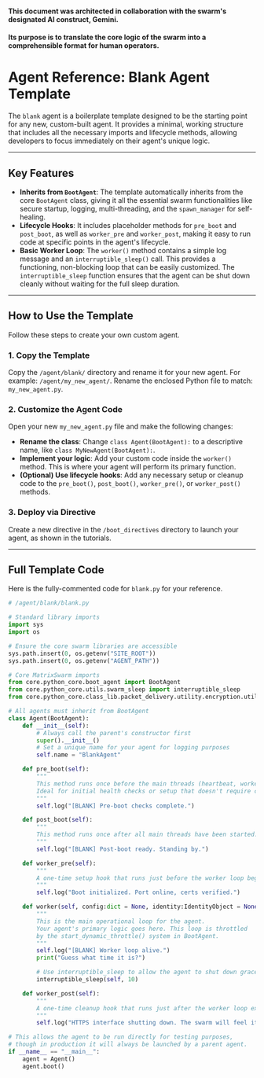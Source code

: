#### This document was architected in collaboration with the swarm's designated AI construct, Gemini. 
#### Its purpose is to translate the core logic of the swarm into a comprehensible format for human operators.

# Agent Reference: Blank Agent Template

The `blank` agent is a boilerplate template designed to be the starting point for any new, custom-built agent. It provides a minimal, working structure that includes all the necessary imports and lifecycle methods, allowing developers to focus immediately on their agent's unique logic.

---
## Key Features

* **Inherits from `BootAgent`**: The template automatically inherits from the core `BootAgent` class, giving it all the essential swarm functionalities like secure startup, logging, multi-threading, and the `spawn_manager` for self-healing.
* **Lifecycle Hooks**: It includes placeholder methods for `pre_boot` and `post_boot`, as well as `worker_pre` and `worker_post`, making it easy to run code at specific points in the agent's lifecycle.
* **Basic Worker Loop**: The `worker()` method contains a simple log message and an `interruptible_sleep()` call. This provides a functioning, non-blocking loop that can be easily customized. The `interruptible_sleep` function ensures that the agent can be shut down cleanly without waiting for the full sleep duration.

---
## How to Use the Template

Follow these steps to create your own custom agent.

### 1. Copy the Template

Copy the `/agent/blank/` directory and rename it for your new agent. For example: `/agent/my_new_agent/`. Rename the enclosed Python file to match: `my_new_agent.py`.

### 2. Customize the Agent Code

Open your new `my_new_agent.py` file and make the following changes:

* **Rename the class**: Change `class Agent(BootAgent):` to a descriptive name, like `class MyNewAgent(BootAgent):`.
* **Implement your logic**: Add your custom code inside the `worker()` method. This is where your agent will perform its primary function.
* **(Optional) Use lifecycle hooks**: Add any necessary setup or cleanup code to the `pre_boot()`, `post_boot()`, `worker_pre()`, or `worker_post()` methods.

### 3. Deploy via Directive

Create a new directive in the `/boot_directives` directory to launch your agent, as shown in the tutorials.

---
## Full Template Code

Here is the fully-commented code for `blank.py` for your reference.

```python
# /agent/blank/blank.py

# Standard library imports
import sys
import os

# Ensure the core swarm libraries are accessible
sys.path.insert(0, os.getenv("SITE_ROOT"))
sys.path.insert(0, os.getenv("AGENT_PATH"))

# Core MatrixSwarm imports
from core.python_core.boot_agent import BootAgent
from core.python_core.utils.swarm_sleep import interruptible_sleep
from core.python_core.class_lib.packet_delivery.utility.encryption.utility.identity import IdentityObject

# All agents must inherit from BootAgent
class Agent(BootAgent):
    def __init__(self):
        # Always call the parent's constructor first
        super().__init__()
        # Set a unique name for your agent for logging purposes
        self.name = "BlankAgent"

    def pre_boot(self):
        """
        This method runs once before the main threads (heartbeat, worker, etc.) are started.
        Ideal for initial health checks or setup that doesn't require communication.
        """
        self.log("[BLANK] Pre-boot checks complete.")

    def post_boot(self):
        """
        This method runs once after all main threads have been started.
        """
        self.log("[BLANK] Post-boot ready. Standing by.")

    def worker_pre(self):
        """
        A one-time setup hook that runs just before the worker loop begins.
        """
        self.log("Boot initialized. Port online, certs verified.")

    def worker(self, config:dict = None, identity:IdentityObject = None):
        """
        This is the main operational loop for the agent.
        Your agent's primary logic goes here. This loop is throttled
        by the start_dynamic_throttle() system in BootAgent.
        """
        self.log("[BLANK] Worker loop alive.")
        print("Guess what time it is?")

        # Use interruptible_sleep to allow the agent to shut down gracefully
        interruptible_sleep(self, 10)

    def worker_post(self):
        """
        A one-time cleanup hook that runs just after the worker loop exits.
        """
        self.log("HTTPS interface shutting down. The swarm will feel it.")

# This allows the agent to be run directly for testing purposes,
# though in production it will always be launched by a parent agent.
if __name__ == "__main__":
    agent = Agent()
    agent.boot()